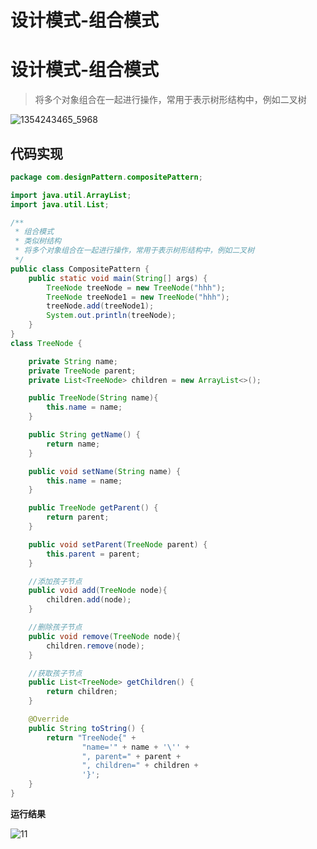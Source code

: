 # 设计模式-组合模式


# 设计模式-组合模式

> 将多个对象组合在一起进行操作，常用于表示树形结构中，例如二叉树

![1354243465_5968](https://images-jsh.oss-cn-beijing.aliyuncs.com/img/1354243465_5968.PNG)

## 代码实现

```java
package com.designPattern.compositePattern;

import java.util.ArrayList;
import java.util.List;

/**
 * 组合模式
 * 类似树结构
 * 将多个对象组合在一起进行操作，常用于表示树形结构中，例如二叉树
 */
public class CompositePattern {
    public static void main(String[] args) {
        TreeNode treeNode = new TreeNode("hhh");
        TreeNode treeNode1 = new TreeNode("hhh");
        treeNode.add(treeNode1);
        System.out.println(treeNode);
    }
}
class TreeNode {

    private String name;
    private TreeNode parent;
    private List<TreeNode> children = new ArrayList<>();

    public TreeNode(String name){
        this.name = name;
    }

    public String getName() {
        return name;
    }

    public void setName(String name) {
        this.name = name;
    }

    public TreeNode getParent() {
        return parent;
    }

    public void setParent(TreeNode parent) {
        this.parent = parent;
    }

    //添加孩子节点
    public void add(TreeNode node){
        children.add(node);
    }

    //删除孩子节点
    public void remove(TreeNode node){
        children.remove(node);
    }

    //获取孩子节点
    public List<TreeNode> getChildren() {
        return children;
    }

    @Override
    public String toString() {
        return "TreeNode{" +
                "name='" + name + '\'' +
                ", parent=" + parent +
                ", children=" + children +
                '}';
    }
}
```

**运行结果**

![11](https://images-jsh.oss-cn-beijing.aliyuncs.com/img/11.png)

